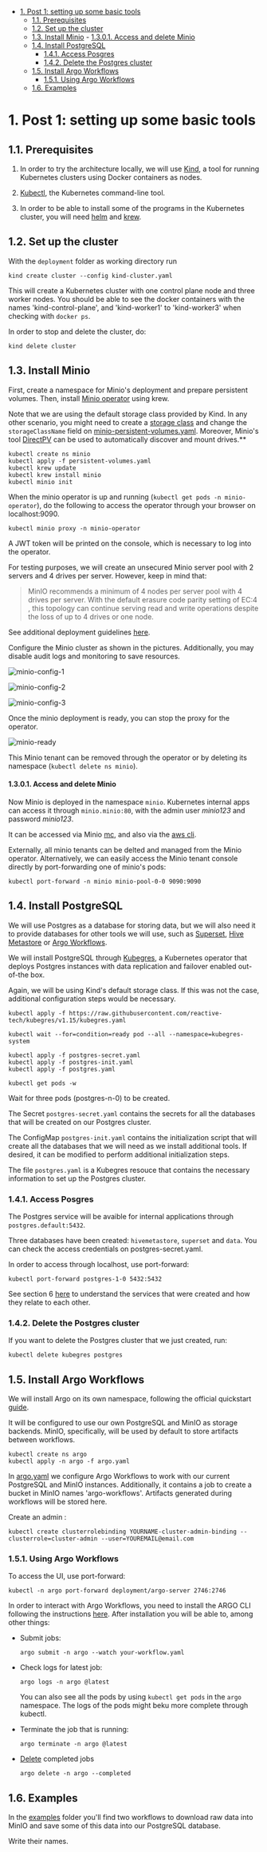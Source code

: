 - [1. Post 1: setting up some basic tools](#1-post-1-setting-up-some-basic-tools)
	- [1.1. Prerequisites](#11-prerequisites)
	- [1.2. Set up the cluster](#12-set-up-the-cluster)
	- [1.3. Install Minio](#13-install-minio)
			- [1.3.0.1. Access and delete Minio](#1301-access-and-delete-minio)
	- [1.4. Install PostgreSQL](#14-install-postgresql)
		- [1.4.1. Access Posgres](#141-access-posgres)
		- [1.4.2. Delete the Postgres cluster](#142-delete-the-postgres-cluster)
	- [1.5. Install Argo Workflows](#15-install-argo-workflows)
		- [1.5.1. Using Argo Workflows](#151-using-argo-workflows)
	- [1.6. Examples](#16-examples)


# 1. Post 1: setting up some basic tools 

## 1.1. Prerequisites

1. In order to try the architecture locally, we will use [Kind](https://kind.sigs.k8s.io/), a tool for running Kubernetes clusters using Docker containers as nodes.

2. [Kubectl](https://kubernetes.io/docs/tasks/tools/#kubectl), the Kubernetes command-line tool.

3. In order to be able to install some of the programs in the Kubernetes cluster, you will need [helm](https://helm.sh/) and [krew](https://krew.sigs.k8s.io/docs/user-guide/setup/install/).

## 1.2. Set up the cluster

With the `deployment` folder as working directory run

```
kind create cluster --config kind-cluster.yaml
```

This will create a Kubernetes cluster with one control plane node and three worker nodes.
You should be able to see the docker containers with the names 'kind-control-plane', and 'kind-worker1' to 'kind-worker3' when checking with `docker ps`.

In order to stop and delete the cluster, do:

```
kind delete cluster
```

## 1.3. Install Minio

First, create a namespace for Minio's deployment and prepare persistent volumes. Then, install [Minio operator](https://github.com/minio/operator) using krew.

Note that we are using the default storage class provided by Kind. In any other scenario, you might need to create a [storage class](https://kubernetes.io/docs/concepts/storage/storage-classes/) and change the `storageClassName` field on [minio-persistent-volumes.yaml](minio-persistent-volumes.yaml). Moreover, Minio's tool [DirectPV](https://github.com/minio/directpv) can be used to automatically discover and mount drives.**

```
kubectl create ns minio
kubectl apply -f persistent-volumes.yaml
kubectl krew update
kubectl krew install minio
kubectl minio init
```

When the minio operator is up and running (`kubectl get pods -n minio-operator`), do the following to access the operator through your browser on localhost:9090.

```
kubectl minio proxy -n minio-operator
```

A JWT token will be printed on the console, which is necessary to log into the operator.

For testing purposes, we will create an unsecured Minio server pool with 2 servers and 4 drives per server. However, keep in mind that:

> MinIO recommends a minimum of 4 nodes per server pool with 4 drives per server. With the default erasure code parity setting of EC:4 , this topology can continue serving read and write operations despite the loss of up to 4 drives or one node.

See additional deployment guidelines [here](https://docs.min.io/minio/baremetal/installation/deploy-minio-distributed.html#id5).

Configure the Minio cluster as shown in the pictures. Additionally, you may disable audit logs and monitoring to save resources.


![minio-config-1](img/minio-config-1.png "Minio basic config")

![minio-config-2](img/minio-config-2.png "Minio user and password")

![minio-config-3](img/minio-config-3.png "Minio disable TLS")


Once the minio deployment is ready, you can stop the proxy for the operator.

![minio-ready](img/minio-ready.png "Minio is ready")


This Minio tenant can be removed through the operator or by deleting its namespace (`kubectl delete ns minio`).


#### 1.3.0.1. Access and delete Minio

Now Minio is deployed in the namespace `minio`. Kubernetes internal apps can access it through `minio.minio:80`, with the admin user *minio123* and password *minio123*.

It can be accessed via Minio [mc](https://docs.min.io/docs/minio-client-complete-guide.html), and also via the [aws cli](https://docs.min.io/docs/aws-cli-with-minio.html).


Externally, all minio tenants can be delted and managed from the Minio operator. Alternatively,  we can easily access the Minio tenant console directly by port-forwarding one of minio's pods:

```
kubectl port-forward -n minio minio-pool-0-0 9090:9090
```

## 1.4. Install PostgreSQL

We will use Postgres as a database for storing data, but we will also need it to provide databases for other tools we will use, such as [Superset](https://superset.apache.org/), [Hive Metastore](https://cwiki.apache.org/confluence/display/Hive/AdminManual+Metastore+3.0+Administration#AdminManualMetastore3.0Administration-RunningtheMetastoreWithoutHive) or [Argo Workflows](https://argoproj.github.io/argo-workflows/).

We will install PostgreSQL through [Kubegres](https://www.kubegres.io/), a Kubernetes operator that deploys Postgres instances with data replication and failover enabled out-of-the box.

Again, we will be using Kind's default storage class. If this was not the case, additional configuration steps would be necessary.

```
kubectl apply -f https://raw.githubusercontent.com/reactive-tech/kubegres/v1.15/kubegres.yaml 

kubectl wait --for=condition=ready pod --all --namespace=kubegres-system

kubectl apply -f postgres-secret.yaml
kubectl apply -f postgres-init.yaml 
kubectl apply -f postgres.yaml 

kubectl get pods -w
```

Wait for three pods (postgres-n-0) to be created. 

The Secret `postgres-secret.yaml` contains the secrets for all the databases that will be created on our Postgres cluster. 

The ConfigMap `postgres-init.yaml` contains the initialization script that will create all the databases that we will need as we install additional tools. If desired, it can be modified to perform additional initialization steps.

The file `postgres.yaml` is a Kubegres resouce that contains the necessary information to set up the Postgres cluster.

### 1.4.1. Access Posgres

The Postgres service will be avaible for internal applications through `postgres.default:5432`.

Three databases have been created: `hivemetastore`, `superset` and `data`. You can check the access credentials on postgres-secret.yaml.

In order to access through localhost, use port-forward:

```
kubectl port-forward postgres-1-0 5432:5432
```

See section 6 [here](https://www.kubegres.io/doc/getting-started.html) to understand the services that were created and how they relate to each other.

### 1.4.2. Delete the Postgres cluster

If you want to delete the Postgres cluster that we just created, run:

```
kubectl delete kubegres postgres
```
## 1.5. Install Argo Workflows

We will install Argo on its own namespace, following the official quickstart [guide](https://argoproj.github.io/argo-workflows/quick-start/).

It will be configured to use our own PostgreSQL and MinIO as storage backends. MinIO, specifically, will be used by default to store artifacts between workflows.

```
kubectl create ns argo
kubectl apply -n argo -f argo.yaml
```

In [argo.yaml](argo.yaml) we configure Argo Workflows to work with our current PostgreSQL and MinIO instances. Additionally, it contains a job to create a bucket in MinIO names 'argo-workflows'. Artifacts generated during workflows will be stored here.

Create an admin :

```
kubectl create clusterrolebinding YOURNAME-cluster-admin-binding --clusterrole=cluster-admin --user=YOUREMAIL@email.com
```

### 1.5.1. Using Argo Workflows

To access the UI, use port-forward:

```
kubectl -n argo port-forward deployment/argo-server 2746:2746
```

In order to interact with Argo Workflows, you need to install the ARGO CLI following the instructions [here](https://github.com/argoproj/argo-workflows/releases/tag/v3.3.1). After installation you will be able to, among other things:

- Submit jobs:

	````
	argo submit -n argo --watch your-workflow.yaml
	````


- Check logs for latest job:

	```
	argo logs -n argo @latest
	```
  You can also see all the pods by using `kubectl get pods` in the `argo` namespace. The logs of the pods might beku more complete through kubectl.


- Terminate the job that is running:

  ```
  argo terminate -n argo @latest
  ```

- [Delete](https://argoproj.github.io/argo-workflows/cli/argo_delete/) completed jobs

	```
	argo delete -n argo --completed
	```

## 1.6. Examples 

In the [examples](../examples) folder you'll find two workflows to download raw data into MinIO and save some of this data into our PostgreSQL database. 

Write their names.